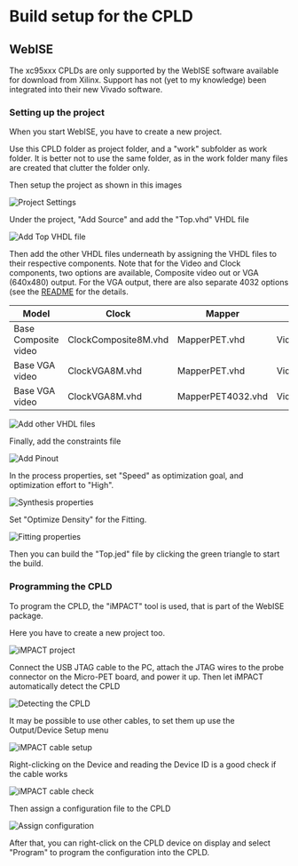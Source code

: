 
# Build setup for the CPLD

## WebISE

The xc95xxx CPLDs are only supported by the WebISE software available for download from Xilinx.
Support has not (yet to my knowledge) been integrated into their new Vivado software.

### Setting up the project

When you start WebISE, you have to create a new project. 

Use this CPLD folder as project folder, and a "work" subfolder as work folder. It is better not to use the same folder, as 
in the work folder many files are created that clutter the folder only.

Then setup the project as shown in this images

![Project Settings](images/project_settings.png)

Under the project, "Add Source" and add the "Top.vhd" VHDL file

![Add Top VHDL file](images/add_top_file.png)

Then add the other VHDL files underneath by assigning the VHDL files to their respective components.
Note that for the Video and Clock components, two options are available, Composite video out or VGA (640x480) output.
For the VGA output, there are also separate 4032 options (see the [README](README.md) for the details.

| Model | Clock | Mapper | Video | SPI |
|---|---|---|---|---|
| Base Composite video | ClockComposite8M.vhd | MapperPET.vhd | VideoComposite.vhd | SPI.vhd |
| Base VGA video | ClockVGA8M.vhd | MapperPET.vhd | VideoVGA.vhd | SPI.vhd |
| Base VGA video | ClockVGA8M.vhd | MapperPET4032.vhd | VideoVGA4032.vhd | SPI.vhd |
 
![Add other VHDL files](images/add_mapper_and_video.png)

Finally, add the constraints file

![Add Pinout](images/add_pinout.png)

In the process properties, set "Speed" as optimization goal, and optimization effort to "High".

![Synthesis properties](images/process_synthesis.png)

Set "Optimize Density" for the Fitting.

![Fitting properties](images/process_fitting.png)

Then you can build the "Top.jed" file by clicking the green triangle to start the build.

### Programming the CPLD

To program the CPLD, the "iMPACT" tool is used, that is part of the WebISE package.

Here you have to create a new project too.

![iMPACT project](images/impact_save_new_project.png)

Connect the USB JTAG cable to the PC, attach the JTAG wires to the probe connector on the Micro-PET board, and power it up.
Then let iMPACT automatically detect the CPLD

![Detecting the CPLD](images/impact_project.png)

It may be possible to use other cables, to set them up use the Output/Device Setup menu

![iMPACT cable setup](images/impact_cable_example.png)

Right-clicking on the Device and reading the Device ID is a good check if the cable works

![iMPACT cable check](images/get_device_id.png)

Then assign a configuration file to the CPLD

![Assign configuration](images/impact_assign_config.png)

After that, you can right-click on the CPLD device on display and select "Program" to program the configuration into the CPLD.


